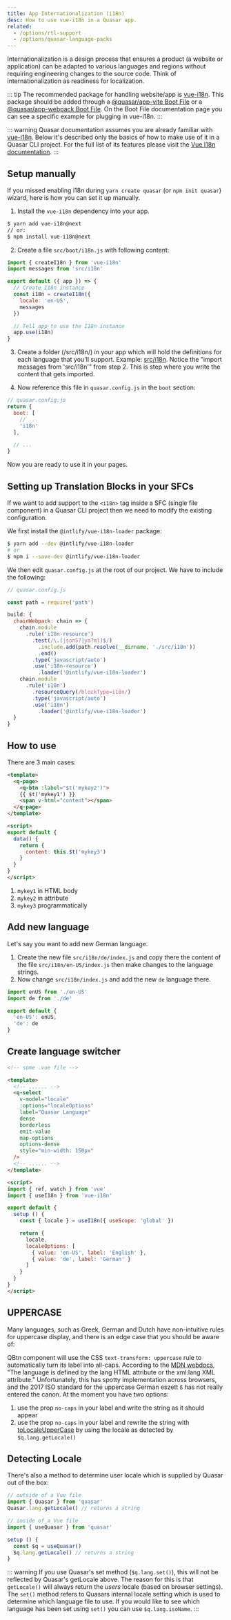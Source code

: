 ```yaml
---
title: App Internationalization (i18n)
desc: How to use vue-i18n in a Quasar app.
related:
  - /options/rtl-support
  - /options/quasar-language-packs
---
```


Internationalization is a design process that ensures a product (a website or application) can be adapted to various languages and regions without requiring engineering changes to the source code. Think of internationalization as readiness for localization.

::: tip
The recommended package for handling website/app is [vue-i18n](https://github.com/intlify/vue-i18n-next). This package should be added through a [@quasar/app-vite Boot File](/quasar-cli-vite/boot-files) or a [@quasar/app-webpack Boot File](/quasar-cli-webpack/boot-files). On the Boot File documentation page you can see a specific example for plugging in vue-i18n.
:::

::: warning
Quasar documentation assumes you are already familiar with [vue-i18n](https://github.com/intlify/vue-i18n-next). Below it's described only the basics of how to make use of it in a Quasar CLI project. For the full list of its features please visit the [Vue I18n documentation](https://vue-i18n.intlify.dev).
:::

## Setup manually

If you missed enabling i18n during `yarn create quasar` (or `npm init quasar`) wizard, here is how you can set it up manually.

1. Install the `vue-i18n` dependency into your app.

```bash
$ yarn add vue-i18n@next
// or:
$ npm install vue-i18n@next
```

2. Create a file `src/boot/i18n.js` with following content:

```js
import { createI18n } from 'vue-i18n'
import messages from 'src/i18n'

export default ({ app }) => {
  // Create I18n instance
  const i18n = createI18n({
    locale: 'en-US',
    messages
  })

  // Tell app to use the I18n instance
  app.use(i18n)
}
```

3. Create a folder (/src/i18n/) in your app which will hold the definitions for each language that you'll support. Example: [src/i18n](https://github.com/quasarframework/quasar-starter-kit/tree/master/template/src/i18n). Notice the "import messages from 'src/i18n'" from step 2. This is step where you write the content that gets imported.

4. Now reference this file in `quasar.config.js` in the `boot` section:

```js
// quasar.config.js
return {
  boot: [
    // ...
    'i18n'
  ],

  // ...
}
```

Now you are ready to use it in your pages.

## Setting up Translation Blocks in your SFCs

If we want to add support to the `<i18n>` tag inside a SFC (single file component) in a Quasar CLI project then we need to modify the existing configuration.

We first install the `@intlify/vue-i18n-loader` package:

``` bash
$ yarn add --dev @intlify/vue-i18n-loader
# or
$ npm i --save-dev @intlify/vue-i18n-loader
```

We then edit `quasar.config.js` at the root of our project. We have to include the following:

```js
// quasar.config.js

const path = require('path')

build: {
  chainWebpack: chain => {
    chain.module
      .rule('i18n-resource')
        .test(/\.(json5?|ya?ml)$/)
          .include.add(path.resolve(__dirname, './src/i18n'))
          .end()
        .type('javascript/auto')
        .use('i18n-resource')
          .loader('@intlify/vue-i18n-loader')
    chain.module
      .rule('i18n')
        .resourceQuery(/blockType=i18n/)
        .type('javascript/auto')
        .use('i18n')
          .loader('@intlify/vue-i18n-loader')
  }
}
```

## How to use

There are 3 main cases:

```html
<template>
  <q-page>
    <q-btn :label="$t('mykey2')">
    {{ $t('mykey1') }}
    <span v-html="content"></span>
  </q-page>
</template>

<script>
export default {
  data() {
    return {
      content: this.$t('mykey3')
    }
  }
}
</script>
```

1. `mykey1` in HTML body
2. `mykey2` in attribute
3. `mykey3` programmatically

## Add new language

Let's say you want to add new German language.

1. Create the new file `src/i18n/de/index.js` and copy there the content of the file `src/i18n/en-US/index.js` then make changes to the language strings.
2. Now change `src/i18n/index.js` and add the new `de` language there.

```js
import enUS from './en-US'
import de from './de'

export default {
  'en-US': enUS,
  'de': de
}
```

## Create language switcher

```html
<!-- some .vue file -->

<template>
  <!-- ...... -->
  <q-select
    v-model="locale"
    :options="localeOptions"
    label="Quasar Language"
    dense
    borderless
    emit-value
    map-options
    options-dense
    style="min-width: 150px"
  />
  <!-- ...... -->
</template>

<script>
import { ref, watch } from 'vue'
import { useI18n } from 'vue-i18n'

export default {
  setup () {
    const { locale } = useI18n({ useScope: 'global' })

    return {
      locale,
      localeOptions: [
        { value: 'en-US', label: 'English' },
        { value: 'de', label: 'German' }
      ]
    }
  }
}
</script>
```

## UPPERCASE
Many languages, such as Greek, German and Dutch have non-intuitive rules for uppercase display, and there is an edge case that you should be aware of:

QBtn component will use the CSS `text-transform: uppercase` rule to automatically turn its label into all-caps. According to the [MDN webdocs](https://developer.mozilla.org/en-US/docs/Web/CSS/text-transform), "The language is defined by the lang HTML attribute or the xml:lang XML attribute." Unfortunately, this has spotty implementation across browsers, and the 2017 ISO standard for the uppercase German eszett `ß` has not really entered the canon. At the moment you have two options:

1. use the prop `no-caps` in your label and write the string as it should appear
2. use the prop `no-caps` in your label and rewrite the string with [toLocaleUpperCase](https://developer.mozilla.org/en-US/docs/Web/JavaScript/Reference/Global_Objects/String/toLocaleUpperCase) by using the locale as detected by `$q.lang.getLocale()`

## Detecting Locale
There's also a method to determine user locale which is supplied by Quasar out of the box:

```js
// outside of a Vue file
import { Quasar } from 'quasar'
Quasar.lang.getLocale() // returns a string

// inside of a Vue file
import { useQuasar } from 'quasar'

setup () {
  const $q = useQuasar()
  $q.lang.getLocale() // returns a string
}
```

::: warning
If you use Quasar's set method (`$q.lang.set()`), this will not be reflected by Quasar's getLocale above. The reason for this is that `getLocale()` will always return the *users* locale (based on browser settings). The `set()` method refers to Quasars internal locale setting which is used to determine which language file to use. If you would like to see which language has been set using `set()` you can use `$q.lang.isoName`.
:::
